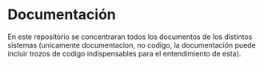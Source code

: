 # Documentación

En este repositorio se concentraran todos los documentos de los distintos sistemas (unicamente documentacion, no codigo, la documentación puede incluir trozos de codigo indispensables para el entendimiento de esta).
